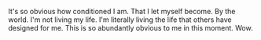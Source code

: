 It's so obvious how conditioned I am. That I let myself become. By the world.
I'm not living my life. I'm literally living the life that others have designed for me.
This is so abundantly obvious to me in this moment.
Wow.